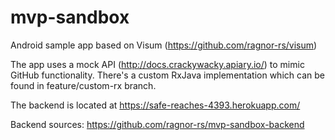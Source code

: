 # mvp-sandbox
Android sample app based on Visum (https://github.com/ragnor-rs/visum)

The app uses a mock API (http://docs.crackywacky.apiary.io/) to mimic GitHub functionality. There's a custom RxJava implementation which can be found in feature/custom-rx branch.

The backend is located at https://safe-reaches-4393.herokuapp.com/

Backend sources: https://github.com/ragnor-rs/mvp-sandbox-backend
